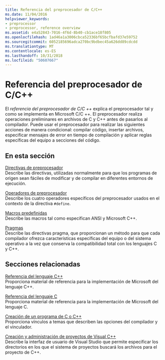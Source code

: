 ```yaml
---
title: Referencia del preprocesador de C/C++
ms.date: 11/04/2016
helpviewer_keywords:
- preprocessor
- preprocessor, reference overview
ms.assetid: e4a52843-7016-4f6d-8b40-cb1ace18f805
ms.openlocfilehash: 1ad46a1a3006cbca52336bf65bcfbafd37e59752
ms.sourcegitcommit: 6052185696adca270bc9bdbec45a626dd89cdcdd
ms.translationtype: MT
ms.contentlocale: es-ES
ms.lasthandoff: 10/31/2018
ms.locfileid: "50607667"
---
```

# <a name="cc-preprocessor-reference"></a>Referencia del preprocesador de C/C++
El *referencia del preprocesador de C/C ++* explica el preprocesador tal y como se implementa en Microsoft C/C ++. El preprocesador realiza operaciones preliminares en archivos de C y C++ antes de pasarlos al compilador. Puede usar el preprocesador para realizar las siguientes acciones de manera condicional: compilar código, insertar archivos, especificar mensajes de error en tiempo de compilación y aplicar reglas específicas del equipo a secciones del código.

## <a name="in-this-section"></a>En esta sección

[Directivas de preprocesador](../preprocessor/preprocessor-directives.md)<br/>
Describe las directivas, utilizadas normalmente para que los programas de origen sean fáciles de modificar y de compilar en diferentes entornos de ejecución.

[Operadores de preprocesador](../preprocessor/preprocessor-operators.md)<br/>
Describe los cuatro operadores específicos del preprocesador usados en el contexto de la directiva `#define`.

[Macros predefinidas](../preprocessor/predefined-macros.md)<br/>
Describe las macros tal como especifican ANSI y Microsoft C++.

[Pragmas](../preprocessor/pragma-directives-and-the-pragma-keyword.md)<br/>
Describe las directivas pragma, que proporcionan un método para que cada compilador ofrezca características específicas del equipo o del sistema operativo a la vez que conserva la compatibilidad total con los lenguajes C y C++.

## <a name="related-sections"></a>Secciones relacionadas

[Referencia del lenguaje C++](../cpp/cpp-language-reference.md)<br/>
Proporciona material de referencia para la implementación de Microsoft del lenguaje C++.

[Referencia del lenguaje C](../c-language/c-language-reference.md)<br/>
Proporciona material de referencia para la implementación de Microsoft del lenguaje C.

[Creación de un programa de C o C++](../build/reference/c-cpp-building-reference.md)<br/>
Proporciona vínculos a temas que describen las opciones del compilador y el vinculador.

[Creación y administración de proyectos de Visual C++](../ide/creating-and-managing-visual-cpp-projects.md)<br/>
Describe la interfaz de usuario de Visual Studio que permite especificar los directorios en los que el sistema de proyectos buscará los archivos para el proyecto de C++.